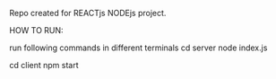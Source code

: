Repo created for REACTjs NODEjs project.

HOW TO RUN:

run following commands in different terminals
 cd server
 node index.js

cd client
npm start